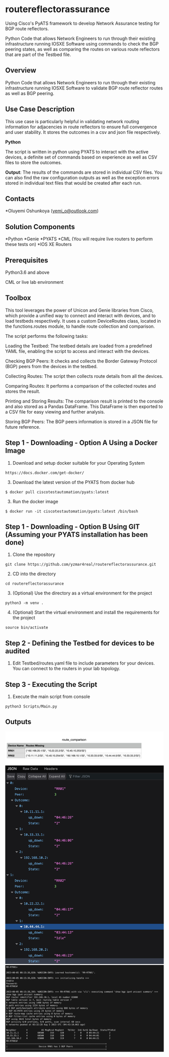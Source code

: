 # routereflectorassurance
Using Cisco's PyATS framework to develop Network Assurance testing for BGP route reflectors.

Python Code that allows Network Engineers to run through their existing infrastructure running IOSXE Software using commands to check the BGP peering states, as well as comparing the routes on various route reflectors that are part of the Testbed file.
 
## Overview

 Python Code that allows Network Engineers to run through their existing infrastructure running IOSXE Software to validate BGP route reflector routes as well as BGP peering.

## Use Case Description

This use case is particularly helpful in validating network routing information for adjacencies in route reflectors to ensure full convergence and user stability. It stores the outcomes in a csv and json file respectively.

**Python**

The script is written in python using PYATS to interact with the active devices, a definite set of commands based on experience as well as CSV files to store the outcomes.

**Output**: The results of the commands are stored in individual CSV files. You can also find the raw configuration outputs as well as the exception errors stored in individual text files that would be created after each run.

## Contacts
*Oluyemi Oshunkoya (yemi_o@outlook.com)

## Solution Components
*Python
*Genie
*PYATS
*CML (You will require live routers to perform these tests on)
*IOS XE Routers

## Prerequisites 

Python3.6 and above

CML or live lab environment

## Toolbox

This tool leverages the power of Unicon and Genie libraries from Cisco, which provide a unified way to connect and interact with devices, and to load testbeds respectively. It uses a custom DeviceRoutes class, located in the functions.routes module, to handle route collection and comparison.

The script performs the following tasks:

Loading the Testbed: The testbed details are loaded from a predefined YAML file, enabling the script to access and interact with the devices.

Checking BGP Peers: It checks and collects the Border Gateway Protocol (BGP) peers from the devices in the testbed.

Collecting Routes: The script then collects route details from all the devices.

Comparing Routes: It performs a comparison of the collected routes and stores the result.

Printing and Storing Results: The comparison result is printed to the console and also stored as a Pandas DataFrame. This DataFrame is then exported to a CSV file for easy viewing and further analysis.

Storing BGP Peers: The BGP peers information is stored in a JSON file for future reference.


## Step 1 - Downloading - Option A Using a Docker Image

1. Download and setup docker suitable for your Operating System
   
```
https://docs.docker.com/get-docker/
```

3. Download the latest version of the PYATS from docker hub

```
$ docker pull ciscotestautomation/pyats:latest
```


3. Run the docker image
   
```
$ docker run -it ciscotestautomation/pyats:latest /bin/bash
```

## Step 1 - Downloading - Option B Using GIT (Assuming your PYATS installation has been done)

1. Clone the repository

```
git clone https://github.com/yzmar4real/routereflectorassurance.git
```

2. CD into the directory 

```
cd routereflectorassurance
```

3. (Optional) Use the directory as a virtual environment for the project

```
python3 -m venv .
```

4. (Optional) Start the virtual environment and install the requirements for the project

```
source bin/activate
```

## Step 2 - Defining the Testbed for devices to be audited

1. Edit Testbed/routes.yaml file to include parameters for your devices. You can connect to the routers in your lab topology. 

## Step 3 - Executing the Script 

1. Execute the main script from console

```
python3 Scripts/Main.py
```


## Outputs

![SampleOutcomes001](OutputScreenShot1.png)
![SampleOutcomes002](OutputScreenShot2.png)
![SampleOutcomes003](OutputScreenShot3.png)
